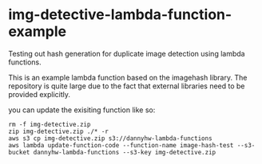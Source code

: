 # img-detective-lambda-function-example
Testing out hash generation for duplicate image detection using lambda functions.

This is an example lambda function based on the imagehash library. The repository is quite large
due to the fact that external libraries need to be provided explicitly.

you can update the exisiting function like so:
```shell
rm -f img-detective.zip
zip img-detective.zip ./* -r
aws s3 cp img-detective.zip s3://dannyhw-lambda-functions
aws lambda update-function-code --function-name image-hash-test --s3-bucket dannyhw-lambda-functions --s3-key img-detective.zip
```
